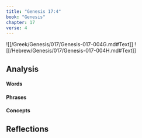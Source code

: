 ```yaml
---
title: "Genesis 17:4"
book: "Genesis"
chapter: 17
verse: 4
---
```

![[/Greek/Genesis/017/Genesis-017-004G.md#Text]]
![[/Hebrew/Genesis/017/Genesis-017-004H.md#Text]]

## Analysis

#### Words

#### Phrases

#### Concepts

## Reflections
